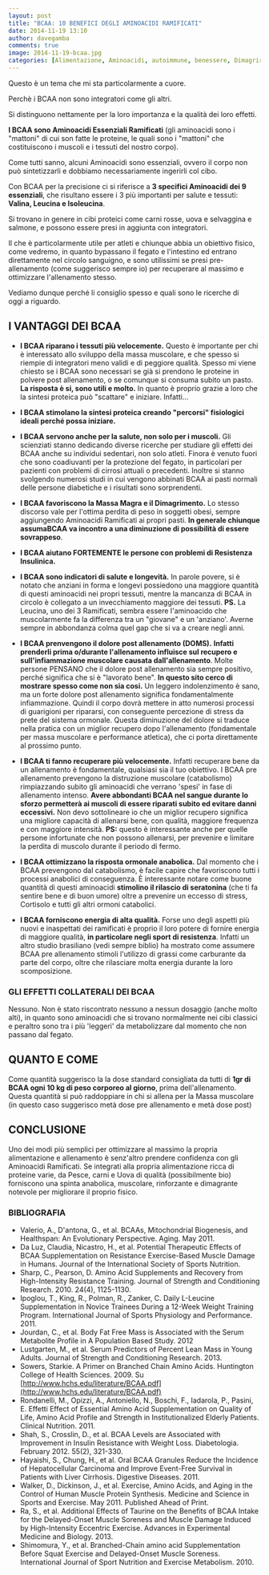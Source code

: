 ```yaml
---
layout: post
title: "BCAA: 10 BENEFICI DEGLI AMINOACIDI RAMIFICATI"
date: 2014-11-19 13:10
author: davegamba
comments: true
image: 2014-11-19-bcaa.jpg
categories: [Alimentazione, Aminoacidi, autoimmune, benessere, Dimagrire, Dimagrire, Massa muscolare, perdere peso, problemi digestivi, ramificati]
---
```


Questo è un tema che mi sta particolarmente a cuore.

Perchè i BCAA non sono integratori come gli altri.

Si distinguono nettamente per la loro importanza e la qualità dei loro effetti.

**I BCAA sono Aminoacidi Essenziali Ramificati** (gli aminoacidi sono i "mattoni" di cui son fatte le proteine, le quali sono i "mattoni" che costituiscono i muscoli e i tessuti del nostro corpo).

Come tutti sanno, alcuni Aminoacidi sono essenziali, ovvero il corpo non può sintetizzarli e dobbiamo necessariamente ingerirli col cibo.

Con BCAA per la precisione ci si riferisce a **3 specifici Aminoacidi dei 9 essenziali**, che risultano essere i 3 più importanti per salute e tessuti: **Valina, Leucina e Isoleucina**.

Si trovano in genere in cibi proteici come carni rosse, uova e selvaggina e salmone, e possono essere presi in aggiunta con integratori.

Il che è particolarmente utile per atleti e chiunque abbia un obiettivo fisico, come vedremo, in quanto bypassano il fegato e l'intestino ed entrano direttamente nel circolo sanguigno, e sono utilissimi se presi pre-allenamento (come suggerisco sempre io) per recuperare al massimo e ottimizzare l'allenamento stesso.

Vediamo dunque perché li consiglio spesso e quali sono le ricerche di oggi a riguardo.

I VANTAGGI DEI BCAA
-------------------

*	**I BCAA riparano i tessuti più velocemente.**
	Questo è importante per chi è interessato allo sviluppo della massa muscolare, e che spesso si riempie di integratori meno validi e di peggiore qualità. Spesso mi viene chiesto se i BCAA sono necessari se già si prendono le proteine in polvere post allenamento, o se comunque si consuma subito un pasto. **La risposta è si, sono utili e molto.** In quanto è proprio grazie a loro che la sintesi proteica può "scattare" e iniziare. Infatti...

*	**I BCAA stimolano la sintesi proteica creando "percorsi" fisiologici ideali perché possa iniziare.**
*	**I BCAA servono anche per la salute, non solo per i muscoli.**
	Gli scienziati stanno dedicando diverse ricerche per studiare gli effetti dei BCAA anche su individui sedentari, non solo atleti. Finora è venuto fuori che sono coadiuvanti per la protezione del fegato, in particolari per pazienti con problemi di cirrosi attuali o precedenti. Inoltre si stanno svolgendo numerosi studi in cui vengono abbinati BCAA ai pasti normali delle persone diabetiche e i risultati sono sorprendenti.
*	**I BCAA favoriscono la Massa Magra e il Dimagrimento.**
	Lo stesso discorso vale per l'ottima perdita di peso in soggetti obesi, sempre aggiungendo Aminoacidi Ramificati ai propri pasti. **In generale chiunque assumaBCAA va incontro a una diminuzione di possibilità di essere sovrappeso**.
*	**I BCAA aiutano FORTEMENTE le persone con problemi di Resistenza Insulinica.**
*	**I BCAA sono indicatori di salute e longevità.**
	In parole povere, si è notato che anziani in forma e longevi possiedono una maggiore quantità di questi aminoacidi nei propri tessuti, mentre la mancanza di BCAA in circolo è collegato a un invecchiamento maggiore dei tessuti. **PS.** La Leucina, uno dei 3 Ramificati, sembra essere l'aminoacido che muscolarmente fa la differenza tra un "giovane" e un 'anziano'. Averne sempre in abbondanza colma quel gap che si va a creare negli anni.
*	**I BCAA prenvengono il dolore post allenamento (DOMS).**
	**Infatti prenderli prima o/durante l'allenamento influisce sul recupero e sull'infiammazione muscolare causata dall'allenamento**.
	Molte persone PENSANO che il dolore post allenamento sia sempre positivo, perché significa che si è "lavorato bene". **In questo sito cerco di mostrare spesso come non sia cosi.** Un leggero indolenzimento è sano, ma un forte dolore post allenamento significa fondamentalmente infiammazione. Quindi il corpo dovrà mettere in atto numerosi processi di guarigioni per ripararsi, con conseguente percezione di stress da prete del sistema ormonale.
	Questa diminuzione del dolore si traduce nella pratica con un miglior recupero dopo l'allenamento (fondamentale per massa muscolare e performance atletica), che ci porta direttamente al prossimo punto.
*	**I BCAA ti fanno recuperare più velocemente.**
	Infatti recuperare bene da un allenamento è fondamentale, qualsiasi sia il tuo obiettivo. I BCAA pre allenamento prevengono la distruzione muscolare (catabolismo) rimpiazzando subito gli aminoacidi che verrano 'spesi' in fase di allenamento intenso. **Avere abbondanti BCAA nel sangue durante lo sforzo permetterà ai muscoli di essere riparati subito ed evitare danni eccessivi.** Non devo sottolineare io che un miglior recupero significa una migliore capacità di allenarsi bene, con qualità, maggiore frequenza e con maggiore intensità. **PS:** questo è interessante anche per quelle persone infortunate che non possono allenarsi, per prevenire e limitare la perdita di muscolo durante il periodo di fermo.
*	**I BCAA ottimizzano la risposta ormonale anabolica.**
	Dal momento che i BCAA prevengono dal catabolismo, è facile capire che favoriscono tutti i processi anabolici di conseguenza. È interessante notare come buone quantità di questi aminoacidi **stimolino il rilascio di seratonina** (che ti fa sentire bene e di buon umore) oltre a prevenire un eccesso di stress, Cortisolo e tutti gli altri ormoni catabolici.
*	**I BCAA forniscono energia di alta qualità.**
	Forse uno degli aspetti più nuovi e inaspettati dei ramificati è proprio il loro potere di fornire energia di maggiore qualità, **in particolare negli sport di resistenza**. Infatti un altro studio brasiliano (vedi sempre biblio) ha mostrato come assumere BCAA pre allenamento stimoli l'utilizzo di grassi come carburante da parte del corpo, oltre che rilasciare molta energia durante la loro scomposizione.

### GLI EFFETTI COLLATERALI DEI BCAA

Nessuno. Non è stato riscontrato nessuno a nessun dosaggio (anche molto alti), in quanto sono aminoacidi che si trovano normalmente nei cibi classici e peraltro sono tra i più 'leggeri' da metabolizzare dal momento che non passano dal fegato.

QUANTO E COME
-------------

Come quantità suggerisco la la dose standard consigliata da tutti di **1gr di BCAA ogni 10 kg di peso corporeo al giorno**, prima dell'allenamento. Questa quantità si può raddoppiare in chi si allena per la Massa muscolare (in questo caso suggerisco metà dose pre allenamento e metà dose post)

CONCLUSIONE
-----------

Uno dei modi più semplici per ottimizzare al massimo la propria alimentazione e allenamento è senz'altro prendere confidenza con gli Aminoacidi Ramificati. Se integrati alla propria alimentazione ricca di proteine varie, da Pesce, carni e Uova di qualità (possibilmente bio) forniscono una spinta anabolica, muscolare, rinforzante e dimagrante notevole per migliorare il proprio fisico.

### BIBLIOGRAFIA

*	Valerio, A., D'antona, G., et al. BCAAs, Mitochondrial Biogenesis, and Healthspan: An Evolutionary Perspective. Aging. May 2011.
*	Da Luz, Claudia, Nicastro, H., et al. Potential Therapeutic Effects of BCAA Supplementation on Resistance Exercise-Based Muscle Damage in Humans. Journal of the International Society of Sports Nutrition.
*	Sharp, C., Pearson, D. Amino Acid Supplements and Recovery from High-Intensity Resistance Training. Journal of Strength and Conditioning Research. 2010. 24(4), 1125-1130.
*	Ipoglou, T., King, R., Polman, R., Zanker, C. Daily L-Leucine Supplementation in Novice Trainees During a 12-Week Weight Training Program. International Journal of Sports Physiology and Performance. 2011.
*	Jourdan, C., et al. Body Fat Free Mass is Associated with the Serum Metabolite Profile in A Population Based Study. 2012
*	Lustgarten, M., et al. Serum Predictors of Percent Lean Mass in Young Adults. Journal of Strength and Conditioning Research. 2013.
*	Sowers, Starkie. A Primer on Branched Chain Amino Acids. Huntington College of Health Sciences. 2009. Su [http://www.hchs.edu/literature/BCAA.pdf](http://www.hchs.edu/literature/BCAA.pdf)
*	Rondanelli, M., Opizzi, A., Antoniello, N., Boschi, F., Iadarola, P., Pasini, E. Effetti Effect of Essential Amino Acid Supplementation on Quality of Life, Amino Acid Profile and Strength in Institutionalized Elderly Patients. Clinical Nutrition. 2011.
*	Shah, S., Crosslin, D., et al. BCAA Levels are Associated with Improvement in Insulin Resistance with Weight Loss. Diabetologia. February 2012. 55(2), 321-330.
*	Hayaishi, S., Chung, H., et al. Oral BCAA Granules Reduce the Incidence of Hepatocellular Carcinoma and Improve Event-Free Survival in Patients with Liver Cirrhosis. Digestive Diseases. 2011.
*	Walker, D., Dickinson, J., et al. Exercise, Amino Acids, and Aging in the Control of Human Muscle Protein Synthesis. Medicine and Science in Sports and Exercise. May 2011. Published Ahead of Print.
*	Ra, S., et al. Additional Effects of Taurine on the Benefits of BCAA Intake for the Delayed-Onset Muscle Soreness and Muscle Damage Induced by High-Intensity Eccentric Exercise. Advances in Experimental Medicine and Biology. 2013.
*	Shimomura, Y., et al. Branched-Chain amino acid Supplementation Before Squat Exercise and Delayed-Onset Muscle Soreness. International Journal of Sport Nutrition and Exercise Metabolism. 2010.